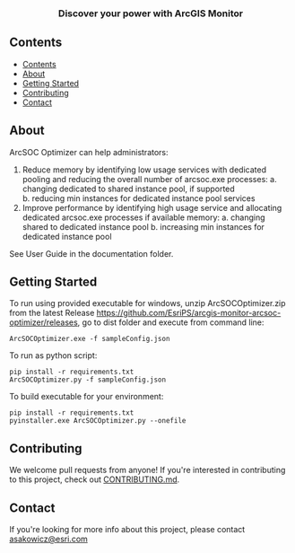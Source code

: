 <div align="center">
  <h3 align="center">Discover your power with ArcGIS Monitor</h3>
</div>

  
## Contents

- [Contents](#contents)
- [About](#about)
- [Getting Started](#getting-started)
- [Contributing](#contributing)
- [Contact](#contanct)


  
## About
ArcSOC Optimizer can help administrators:
1.	Reduce memory by identifying low usage services with dedicated pooling and reducing the overall number of arcsoc.exe processes: 
a.	changing dedicated to shared instance pool, if supported   
b.	reducing min instances for dedicated instance pool services
2.	Improve performance by identifying high usage service and allocating dedicated arcsoc.exe processes if available memory:
a.	changing shared to dedicated instance pool
b.	increasing min instances for dedicated instance pool

See User Guide in the documentation folder.

  
## Getting Started
To run using provided executable for windows, unzip ArcSOCOptimizer.zip from the latest Release https://github.com/EsriPS/arcgis-monitor-arcsoc-optimizer/releases, go to dist folder and execute from command line:
```shell
ArcSOCOptimizer.exe -f sampleConfig.json
```
To run as python script:
```shell
pip install -r requirements.txt
ArcSOCOptimizer.py -f sampleConfig.json
```
To build executable for your environment:
```shell
pip install -r requirements.txt
pyinstaller.exe ArcSOCOptimizer.py --onefile
```
 
## Contributing

We welcome pull requests from anyone! If you're interested in contributing to this project, check out [CONTRIBUTING.md](CONTRIBUTING.md).

## Contact
If you're looking for more info about this project, please contact asakowicz@esri.com
